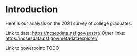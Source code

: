 # Introduction

Here is our analysis on the 2021 survey of college graduates.

Link to data: https://ncsesdata.nsf.gov/sestat/
Other links: https://ncsesdata.nsf.gov/metadataexplorer/

Link to powerpoint: TODO